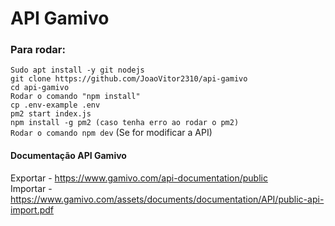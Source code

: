 # API Gamivo

### Para rodar:

`Sudo apt install -y git nodejs`  
`git clone https://github.com/JoaoVitor2310/api-gamivo`  
`cd api-gamivo`  
`Rodar o comando "npm install"`  
`cp .env-example .env`  
`pm2 start index.js`  
`npm install -g pm2 (caso tenha erro ao rodar o pm2)`  
`Rodar o comando npm dev` (Se for modificar a API)

#### Documentação API Gamivo

Exportar - https://www.gamivo.com/api-documentation/public  
Importar - https://www.gamivo.com/assets/documents/documentation/API/public-api-import.pdf
